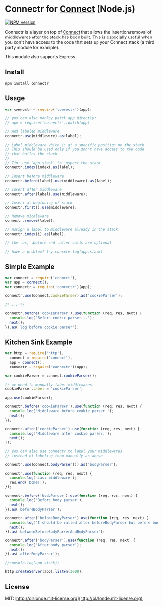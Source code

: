# Connectr for [Connect](https://github.com/senchalabs/connect) (Node.js)

[![NPM version](https://badge.fury.io/js/connectr.png)](http://badge.fury.io/js/connectr)

Connectr is a layer on top of [Connect](https://github.com/senchalabs/connect) that allows the insertion/removal of middlewares
after the stack has been built. This is especially useful when you don't
have access to the code that sets up your Connect stack (a third party
module for example).

This module also supports Express.

## Install

    npm install connectr

## Usage

```javascript
var connectr = require('connectr')(app);

// you can also monkey patch app directly:
// app = require('connectr').patch(app)

// Add labeled middleware
connectr.use(middleware).as(label);

// Label middleware which is at a specific position on the stack
// This should be used only if you don't have access to the code
// that builds the stack.
//
// Tip: use `app.stack` to inspect the stack
connectr.index(index).as(label);

// Insert before middleware
connectr.before(label).use(middleware).as(label);

// Insert after middleware
connectr.after(label).use(middleware);

// Insert at beginning of stack
connectr.first().use(middleware);

// Remove middleware
connectr.remove(label);

// Assign a label to middleware already in the stack
connectr.index(i).as(label);

// the .as, .before and .after calls are optional

// have a problem? try console.log(app.stack)
```

## Simple Example

```javascript
var connect = require('connect'),
var app = connect();
var connectr = require('connectr')(app);

connectr.use(connect.cookieParser).as('cookieParser');

/* ... */

connectr.before('cookieParser').use(function (req, res, next) {
  console.log('Before cookie parser...');
  next();
}).as('log before cookie parser');

```

## Kitchen Sink Example 

```javascript 
var http = require('http'),
  connect = require('connect'),
  app = connect(),
  connectr = require('connectr')(app);

var cookieParser = connect.cookieParser();

// we need to manually label middlewares
cookieParser.label = 'cookieParser';

app.use(cookieParser);

connectr.before('cookieParser').use(function (req, res, next) {
  console.log('Middleware before cookie parser.');
  next();
});

connectr.after('cookieParser').use(function (req, res, next) {
  console.log('Middleware after cookie parser.');
  next();
});

// you can also use connectr to label your middlewares
// instead of labeling them manually as above

connectr.use(connect.bodyParser()).as('bodyParser');

connectr.use(function (req, res, next) {
  console.log('Last middleware');       
  res.end('Done!');
});

connectr.before('bodyParser').use(function (req, res, next) {
  console.log('Before body parser');
  next();
}).as('beforeBodyParser');

connectr.after('beforeBodyParser').use(function (req, res, next) {
  console.log('I should be called after beforeBodyParser but before bodyParser');
  next();
}).as('betweenBeforeBodyParserAndBodyParser');

connectr.after('bodyParser').use(function (req, res, next) {
  console.log('After body parser');
  next();
}).as('afterBodyParser');

//console.log(app.stack);

http.createServer(app).listen(3000);
```

## License

MIT: [http://olalonde.mit-license.org](http://olalonde.mit-license.org)
